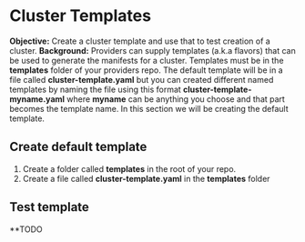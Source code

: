 # Cluster Templates

**Objective:** Create a cluster template and use that to test creation of a cluster.
**Background:** Providers can supply templates (a.k.a flavors) that can be used to generate the manifests for a cluster. Templates must be in the **templates** folder of your providers repo. The default template will be in a file called **cluster-template.yaml** but you can created different named templates by naming the file using this format **cluster-template-myname.yaml** where **myname** can be anything you choose and that part becomes the template name. In this section we will be creating the default template.

## Create default template

1. Create a folder called **templates** in the root of your repo.
2. Create a file called **cluster-template.yaml** in the **templates** folder


## Test template

**TODO